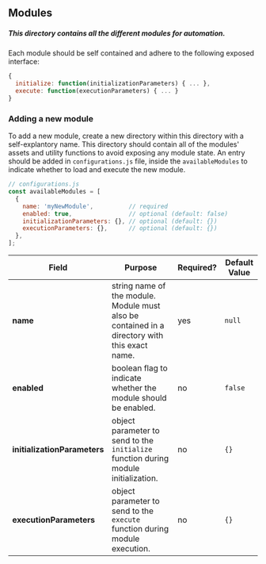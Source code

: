 ## Modules

##### This directory contains all the different modules for automation.  

Each module should be self contained and adhere to the following exposed interface:
```javascript
{
  initialize: function(initializationParameters) { ... },
  execute: function(executionParameters) { ... }
}
```

### Adding a new module
To add a new module, create a new directory within this directory with a self-explantory name. This directory should contain all of the modules' assets and utility functions to avoid exposing any module state. An entry should be added in `configurations.js` file, inside the `availableModules` to indicate whether to load and execute the new module.  

```javascript
// configurations.js
const availableModules = [
  {
    name: 'myNewModule',          // required
    enabled: true,                // optional (default: false)
    initializationParameters: {}, // optional (default: {})
    executionParameters: {},      // optional (default: {})
  },
];
```  

| Field   | Purpose   | Required?   | Default Value   |
|---|---|---|---|
| **name**  | string name of the module. Module must also be contained in a directory with this exact name.  | yes  | `null`  |
| **enabled**  | boolean flag to indicate whether the module should be enabled.  | no  | `false`  |
| **initializationParameters**  | object parameter to send to the `initialize` function during module initialization.  | no  | `{}`  |
| **executionParameters**  | object parameter to send to the `execute` function during module execution.  | no  | `{}`  |

  

